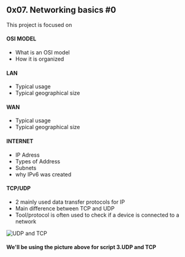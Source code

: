 ## 0x07. Networking basics #0

This project is focused on

#### OSI MODEL
- What is an OSI model
- How it is organized

#### LAN
- Typical usage
- Typical geographical size

#### WAN
- Typical usage
- Typical geographical size

#### INTERNET
- IP Adress
- Types of Address
- Subnets
- why IPv6 was created

#### TCP/UDP
- 2 mainly used data transfer protocols for IP
- Main difference between TCP and UDP
- Tool/protocol is often used to check if a device is connected to a network


![UDP and TCP](https://user-images.githubusercontent.com/61655996/216046251-a5fd4190-616d-4ea8-9762-f906d9429545.jpg)

#### We'll be using the picture above for script 3.UDP and TCP
